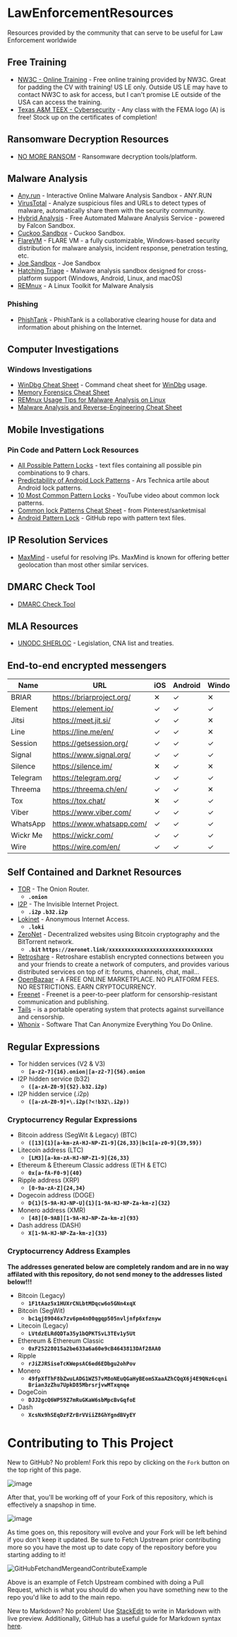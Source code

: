 # LawEnforcementResources

Resources provided by the community that can serve to be useful for Law Enforcement worldwide

## Free Training

* [NW3C - Online Training](https://www.nw3c.org/online-training) - Free online training provided by NW3C. Great for padding the CV with training! US LE only. Outside US LE may have to contact NW3C to ask for access, but I can't promise LE outside of the USA can access the training.
* [Texas A&M TEEX - Cybersecurity](https://teex.org/program/cybersecurity/) - Any class with the FEMA logo (A) is free! Stock up on the certificates of completion!

## Ransomware Decryption Resources

* [NO MORE RANSOM](https://www.nomoreransom.org/en/index.html) - Ransomware decryption tools/platform.

## Malware Analysis
* [Any.run](https://app.any.run/) - Interactive Online Malware Analysis Sandbox - ANY.RUN
* [VirusTotal](https://www.virustotal.com/) - Analyze suspicious files and URLs to detect types of malware, automatically share them with the security community.
* [Hybrid Analysis](https://www.hybrid-analysis.com/) - Free Automated Malware Analysis Service - powered by Falcon Sandbox.
* [Cuckoo Sandbox](https://cuckoo.cert.ee/) - Cuckoo Sandbox.
* [FlareVM](https://github.com/mandiant/flare-vm) - FLARE VM - a fully customizable, Windows-based security distribution for malware analysis, incident response, penetration testing, etc.
* [Joe Sandbox](https://www.joesandbox.com/) - Joe Sandbox
* [Hatching Triage](https://tria.ge/) - Malware analysis sandbox designed for cross-platform support (Windows, Android, Linux, and macOS)
* [REMnux](https://remnux.org/) - A Linux Toolkit for Malware Analysis

### Phishing
* [PhishTank](http://phishtank.org/) - PhishTank is a collaborative clearing house for data and information about phishing on the Internet.

## Computer Investigations

### Windows Investigations

* [WinDbg Cheat Sheet](https://github.com/N1ght-W0lf/WinDbgCheatSheet) - Command cheat sheet for [WinDbg](https://docs.microsoft.com/en-us/windows-hardware/drivers/debugger/debugger-download-tools) usage.
* [Memory Forensics Cheat Sheet](https://www.sans.org/posters/memory-forensics-cheat-sheet/)
* [REMnux Usage Tips for Malware Analysis on Linux](https://www.sans.org/posters/remnux-usage-tips-for-malware-analysis-on-linux/)
* [Malware Analysis and Reverse-Engineering Cheat Sheet](https://www.sans.org/posters/malware-analysis-and-reverse-engineering-cheat-sheet/)

## Mobile Investigations

### Pin Code and Pattern Lock Resources

* [All Possible Pattern Locks](https://github.com/ByteRockstar1996/All-Possible-Pattern-Locks) - text files containing all possible pin combinations to 9 chars.
* [Predictability of Android Lock Patterns](https://arstechnica.com/information-technology/2015/08/new-data-uncovers-the-surprising-predictability-of-android-lock-patterns/) - Ars Technica artile about Android lock patterns.
* [10 Most Common Pattern Locks](https://www.youtube.com/watch?v=zD4ge-HPIGQ) - YouTube video about common lock patterns.
* [Common lock Patterns Cheat Sheet](https://github.com/Digital-Forensics-Discord-Server/LawEnforcementResources/raw/main/CommonLockPatterns.jpg) - from Pinterest/sanketmisal
* [Android Pattern Lock](https://github.com/delight-im/AndroidPatternLock) - GitHub repo with pattern text files.

## IP Resolution Services

* [MaxMind](https://www.maxmind.com/en/home) - useful for resolving IPs. MaxMind is known for offering better geolocation than most other similar services. 

## DMARC Check Tool

* [DMARC Check Tool](https://mxtoolbox.com/DMARC.aspx)

## MLA Resources

* [UNODC SHERLOC](https://sherloc.unodc.org/cld/en/st/home.html) - Legislation, CNA list and treaties.


## End-to-end encrypted messengers
| Name | URL | iOS | Android | Windows | Mac | Linux | Web |
|--|--|--|--|--|--|--|--|
| BRIAR | https://briarproject.org/ | ✕ | ✓ | ✕ | ✕ | ✕ | ✕ |
| Element | https://element.io/ | ✓ | ✓ | ✓ | ✓ | ✓ | ✓ |
| Jitsi | https://meet.jit.si/ | ✓ | ✓ | ✕ | ✕ |  ✕ | ✓ |
| Line | https://line.me/en/ | ✓ | ✓ | ✕ | ✕ |  ✕ | ✕ |
| Session | https://getsession.org/ | ✓ | ✓ | ✓ | ✓ | ✓ | ✕ |
| Signal | https://www.signal.org/ | ✓ | ✓ | ✓ | ✓ | ✓ | ✕ |
| Silence | https://silence.im/ | ✕ | ✓ | ✕ | ✕ | ✕ | ✕ |
| Telegram | https://telegram.org/ | ✓ | ✓ | ✓ | ✓ | ✓ | ✓ |
| Threema | https://threema.ch/en/ | ✓ | ✓ | ✕ | ✕ | ✕ | ✓ |
| Tox | https://tox.chat/ | ✕ | ✓ | ✓ | ✓ | ✓ | ✕ |
| Viber | https://www.viber.com/ | ✓ | ✓ | ✓ | ✓ | ✓ | ✕ |
| WhatsApp | https://www.whatsapp.com/ | ✓ | ✓ | ✓ | ✓ | ✓ | ✓ |
| Wickr Me | https://wickr.com/ | ✓ | ✓ | ✓ | ✓ | ✓ | ✕ |
| Wire | https://wire.com/en/ | ✓ | ✓ | ✓ | ✓ | ✓ | ✓ |

## Self Contained and Darknet Resources

* [TOR](https://www.torproject.org/) - The Onion Router. 
  * **```.onion```**
* [I2P](https://geti2p.net/en/) - The Invisible Internet Project. 
  * **```.i2p``` ```.b32.i2p```**
* [Lokinet](https://lokinet.org/) - Anonymous Internet Access.
  * **```.loki```**
* [ZeroNet](https://zeronet.io/) - Decentralized websites using Bitcoin cryptography and the BitTorrent network.
  * **```.bit``` ```https://zeronet.link/xxxxxxxxxxxxxxxxxxxxxxxxxxxxxxxxx```**
* [Retroshare](https://retroshare.cc/) - Retroshare establish encrypted connections between you and your friends to create a network of computers, and provides various distributed services on top of it: forums, channels, chat, mail...
* [OpenBazaar](https://openbazaar.org/) - A FREE ONLINE MARKETPLACE. NO PLATFORM FEES. NO RESTRICTIONS. EARN CRYPTOCURRENCY.
* [Freenet](https://freenetproject.org/) - Freenet is a peer-to-peer platform for censorship-resistant communication and publishing.
* [Tails](https://tails.boum.org/) - is a portable operating system that protects against surveillance and censorship. 
* [Whonix](https://www.whonix.org/) - Software That Can Anonymize Everything You Do Online.

## Regular Expressions
* Tor hidden services (V2 & V3) 
  * **```[a-z2-7]{16}.onion|[a-z2-7]{56}.onion```**
* I2P hidden service (b32)
  * **```([a-zA-Z0-9]{52}.b32.i2p)```**
* I2P hidden service (.i2p)
  * **```([a-zA-Z0-9]+\.i2p(?<!b32\.i2p))```** 

### Cryptocurrency Regular Expressions
* Bitcoin address (SegWit & Legacy)  (BTC)
  *  **```([13]{1}[a-km-zA-HJ-NP-Z1-9]{26,33}|bc1[a-z0-9]{39,59})```**
* Litecoin address (LTC)
  * **```[LM3][a-km-zA-HJ-NP-Z1-9]{26,33}```**
* Ethereum & Ethereum Classic address (ETH & ETC)
  * **```0x[a-fA-F0-9]{40}```**
* Ripple address (XRP)
  * **```[0-9a-zA-Z]{24,34}```**
* Dogecoin address (DOGE)
  * **```D{1}[5-9A-HJ-NP-U]{1}[1-9A-HJ-NP-Za-km-z]{32}```**
* Monero address (XMR)
  * **```[48][0-9AB][1-9A-HJ-NP-Za-km-z]{93}```**
* Dash address (DASH)
  * **```X[1-9A-HJ-NP-Za-km-z]{33}```**

### Cryptocurrency Address Examples
**The addresses generated below are completely random and are in no way affilated with this repository, do not send money to the addresses listed below!!!**

* Bitcoin (Legacy)
  * **```1F1tAaz5x1HUXrCNLbtMDqcw6o5GNn4xqX```**
* Bitcoin (SegWit)
  * **```bc1qj89046x7zv6pm4n00qgqp505nvljnfp6xfznyw```**
* Litecoin (Legacy)
  * **```LVtdzELRdQDTa35y1bQPKTSvL3TEv1y5Ut```** 
* Ethereum & Ethereum Classic
  * **```0xF25228015a2be633a6a60e9cB4643813DAf28AA0```**
* Ripple
  * **```rJiZJRSiseTcKWepsAC6ed6EDbgu2ohPov```**
* Monero
  * **```49fpXfThF8bZwuLADG1WZ57vM8oNEuQGaHyBEomSXaaAZhCQqX6j4E9QNz6cqniBrian3zZhu7UpkD85MbrsrjvwMTxqnqe```**
* DogeCoin
  * **```DJJ2gcQ6WP59Z7mRuGKaW6sbMpcBvGqfoE```**
* Dash
  * **```XcsNx9hSEqDzFZrBrVViiZ8GhYgndBVyEY```** 

# Contributing to This Project

New to GitHub? No problem! Fork this repo by clicking on the `Fork` button on the top right of this page. 

![image](https://user-images.githubusercontent.com/36825567/131013036-a7874694-3256-4e0e-87e8-13dc1d402b31.png)

After that, you'll be working off of your Fork of this repository, which is effectively a snapshop in time. 

![image](https://user-images.githubusercontent.com/36825567/131013270-7c991c8d-d1b9-4f84-8c3d-9ef20a8d86e4.png)

As time goes on, this repository will evolve and your Fork will be left behind if you don't keep it updated. Be sure to Fetch Upstream prior contributing more so you have the most up to date copy of the repository before you starting adding to it!

![GitHubFetchandMergeandContributeExample](https://user-images.githubusercontent.com/36825567/131013496-8b547597-8e97-443e-88bb-ce75501f07c9.gif)

Above is an example of Fetch Upstream combined with doing a Pull Request, which is what you should do when you have something new to the repo you'd like to add to the main repo.

New to Markdown? No problem! Use [StackEdit](https://stackedit.io/app#) to write in Markdown with live preview. Additionally, GitHub has a useful guide for Markdown syntax [here](https://docs.github.com/en/github/writing-on-github/getting-started-with-writing-and-formatting-on-github/basic-writing-and-formatting-syntax). 
